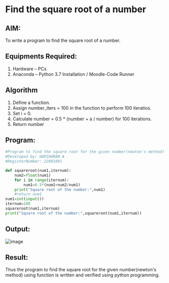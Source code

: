# Find the square root of a number

## AIM:
To write a program to find the square root of a number.

## Equipments Required:
1. Hardware – PCs
2. Anaconda – Python 3.7 Installation / Moodle-Code Runner

## Algorithm
1. Define a function.
2. Assign number_iters = 100 in the function to perform 100 iteratios.
3. Set i = 0.
4. Calculate  number = 0.5 * (number + a / number) for 100 iterations.
5. Return number

## Program:
```python
#Program to find the square root for the given number(newton's method) using function.
#Developed by: HARIHARAN A
#RegisterNumber: 22001891

def squareroot(num1,iternum):
    num2=float(num1)
    for i in range(iternum):
        num1=0.5*(num1+num2/num1)
    print("Square root of the number:",num1)
    #return num1
num1=int(input())
iternum=100
squareroot(num1,iternum)
print("Square root of the number:",squareroot(num1,iternum))

```

## Output:
![image](https://user-images.githubusercontent.com/120353431/213843919-6cf1eb48-64af-43b6-a8c7-75abe0a7f934.png)

## Result:
Thus the program to find the square root for the given number(newton's method) using function is written and verified using python programming.
